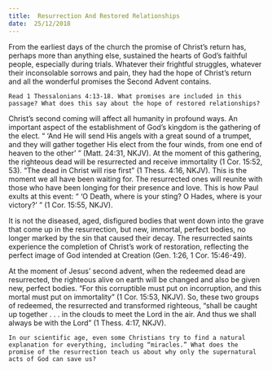 ```yaml
---
title:  Resurrection And Restored Relationships
date:  25/12/2018
---
```


From the earliest days of the church the promise of Christ’s return has, perhaps more than anything else, sustained the hearts of God’s faithful people, especially during trials. Whatever their frightful struggles, whatever their inconsolable sorrows and pain, they had the hope of Christ’s return and all the wonderful promises the Second Advent contains.

`Read 1 Thessalonians 4:13-18. What promises are included in this passage? What does this say about the hope of restored relationships?`

Christ’s second coming will affect all humanity in profound ways. An important aspect of the establishment of God’s kingdom is the gathering of the elect. “ ‘And He will send His angels with a great sound of a trumpet, and they will gather together His elect from the four winds, from one end of heaven to the other’ ” (Matt. 24:31, NKJV). At the moment of this gathering, the righteous dead will be resurrected and receive immortality (1 Cor. 15:52, 53). “The dead in Christ will rise first” (1 Thess. 4:16, NKJV). This is the moment we all have been waiting for. The resurrected ones will reunite with those who have been longing for their presence and love. This is how Paul exults at this event: “ ‘O Death, where is your sting? O Hades, where is your victory?’ ” (1 Cor. 15:55, NKJV).

It is not the diseased, aged, disfigured bodies that went down into the grave that come up in the resurrection, but new, immortal, perfect bodies, no longer marked by the sin that caused their decay. The resurrected saints experience the completion of Christ’s work of restoration, reflecting the perfect image of God intended at Creation (Gen. 1:26, 1 Cor. 15:46-49).

At the moment of Jesus’ second advent, when the redeemed dead are resurrected, the righteous alive on earth will be changed and also be given new, perfect bodies. “For this corruptible must put on incorruption, and this mortal must put on immortality” (1 Cor. 15:53, NKJV). So, these two groups of redeemed, the resurrected and transformed righteous, “shall be caught up together .  .  . in the clouds to meet the Lord in the air. And thus we shall always be with the Lord” (1 Thess. 4:17, NKJV).

`In our scientific age, even some Christians try to find a natural explanation for everything, including “miracles.” What does the promise of the resurrection teach us about why only the supernatural acts of God can save us?`